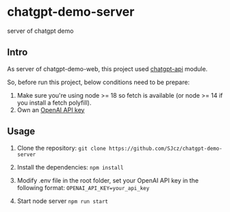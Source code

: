 # chatgpt-demo-server
server of chatgpt demo

## Intro
As server of chatgpt-demo-web, this project used [chatgpt-api](https://github.com/transitive-bullshit/chatgpt-api) module.

So, before run this project, below conditions need to be prepare:
1. Make sure you're using node >= 18 so fetch is available (or node >= 14 if you install a fetch polyfill).
2. Own an [OpenAI API key](https://platform.openai.com/overview)
 

## Usage
1. Clone the repository:
`git clone https://github.com/SJcz/chatgpt-demo-server`

2. Install the dependencies:
`npm install`

3. Modify .env file in the root folder, set your OpenAI API key in the following format:
`OPENAI_API_KEY=your_api_key`

4. Start node server
`npm run start`


